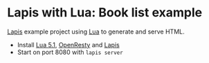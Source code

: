 Lapis with Lua: Book list example
====================

[Lapis](http://leafo.net/lapis/) example project using [Lua](http://www.lua.org/cgi-bin/demo?bisect) to generate and serve HTML.

* Install [Lua 5.1](https://www.lua.org/download.html), [OpenResty](https://openresty.org/en/) and [Lapis](http://leafo.net/lapis/)
* Start on port 8080 with `lapis server`
